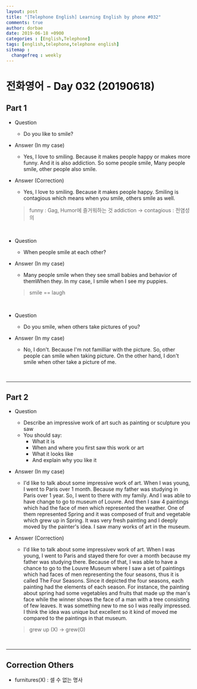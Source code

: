 ```yaml
---
layout: post
title: "[Telephone English] Learning English by phone #032"
comments: true
author: dorbae
date: 2019-06-18 +0900
categories : [English,Telephone]
tags: [english,telephone,telephone english]
sitemap :
  changefreq : weekly
---
```


# 전화영어 - Day 032 (20190618)

## Part 1
* Question
    * Do you like to smile?

* Answer (In my case)
    * Yes, I love to smiling. Because it makes people happy or makes more funny. And it is also addiction. So some people smile, Many people smile, other people also smile.

* Answer (Correction)
    * Yes, I love to smiling. Because it makes people happy. Smiling is contagious which means when you smile, others smile as well.

    > funny : Gag, Humor에 즐거워하는 것
    > addiction -> contagious : 전염성의

<br />

* Question
    * When people smile at each other?

* Answer (In my case)
    * Many people smile when they see small babies and behavior of themWhen they. In my case, I smile when I see my puppies.

    > smile =\= laugh

<br />

* Question
    * Do you smile, when others take pictures of you?

* Answer (In my case)
    * No, I don't. Because I'm not familliar with the picture. So, other people can smile when taking picture. On the other hand, I don't smile when other take a picture of me. 

<br />

-----------------

## Part 2
* Question
    * Describe an impressive work of art such as painting or sculpture you saw
    * You should say: 
        * What it is
        * When and where you first saw this work or art
        * What it looks like
        * And explain why you like it

* Answer (In my case)
    * I'd like to talk about some impressive work of art. When I was young, I went to Paris over 1 month. Because my father was studying in Paris over 1 year. So, I went to there with my family. And I was able to have change to go to museum of Louvre. And then I saw 4 paintings which had the face of men which represented the weather. One of them represented Spring and it was composed of fruit and vegetable which grew up in Spring. It was very fresh painting and I deeply moved by the painter's idea. I saw many works of art in the museum.
    
* Answer (Correction)
    * I'd like to talk about some impressivev work of art. When I was young, I went to Paris and stayed there for over a month because my father was studying there. Because of that, I was able to have a chance to go to the Louvre Museum where I saw a set of paintings which had faces of men representing the four seasons, thus it is called The Four Seasons. Since it depicted the four seasons, each painting had the elements of each season. For instance, the painting about spring had some vegetables and fruits that made up the man's face while the winner shows the face of a man with a tree consisting of few leaves. It was something new to me so I was really impressed. I think the idea was unique but excellent so it kind of moved me compared to the paintings in that museum.

    > grew up (X) -> grew(O)

<br />

------

## Correction Others

* furnitures(X) : 셀 수 없는 명사